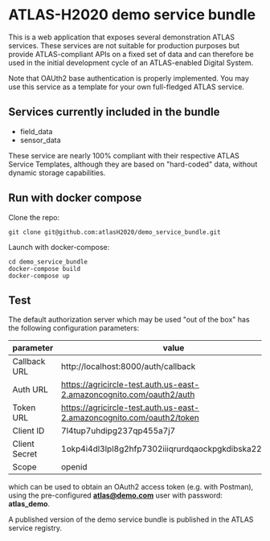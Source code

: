 # ATLAS-H2020 demo service bundle

This is a web application that exposes several demonstration ATLAS services. These services are not suitable for production purposes but provide ATLAS-compliant APIs on a fixed set of data and can therefore be used in the initial development cycle of an ATLAS-enabled Digital System.

Note that OAUth2 base authentication is properly implemented. You may use this service as a template for your own full-fledged ATLAS service.

## Services currently included in the bundle
- field_data
- sensor_data

These service are nearly 100% compliant with their respective ATLAS Service Templates, although they are based on "hard-coded" data, without dynamic storage capabilities.

## Run with docker compose
Clone the repo:

    git clone git@github.com:atlasH2020/demo_service_bundle.git

Launch with docker-compose: 

    cd demo_service_bundle
    docker-compose build
    docker-compose up

## Test

The default authorization server which may be used "out of the box" has the following configuration parameters:

| parameter     | value                               |
|---------------|-------------------------------------|
| Callback URL  | http://localhost:8000/auth/callback |
| Auth URL      | https://agricircle-test.auth.us-east-2.amazoncognito.com/oauth2/auth |
| Token URL     | https://agricircle-test.auth.us-east-2.amazoncognito.com/oauth2/token |
| Client ID     | 7l4tup7uhdipg237qp455a7j7 |
| Client Secret | 1okp4i4dl3lpl8g2hfp7302iiiqrurdqaockpgkdibska22n54ko |
| Scope         | openid |

which can be used to obtain an OAuth2 access token (e.g. with Postman), using the pre-configured **atlas@demo.com** user with password: **atlas_demo**.

A published version of the demo service bundle is published in the ATLAS service registry.